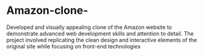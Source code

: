 # Amazon-clone-
Developed and visually appealing clone of the Amazon website to demonstrate advanced web development skills and attention to detail. The project involved replicating the clean design and interactive elements of the original site while focusing on front-end technologies
